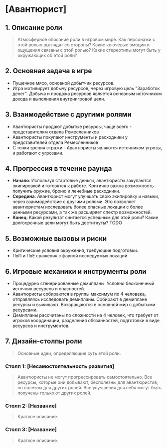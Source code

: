 # [Авантюрист]

## 1. Описание роли
> Атмосферное описание роли в игровом мире.
> Как персонажи с этой ролью выглядят со стороны?
> Какие ключевые эмоции и ощущения связаны с этой ролью?
> Какие стереотипы могут быть у окружающих об этой роли?

## 2. Основная задача в игре
- Пушечное мясо, основной добытчик ресурсов.
- Игра мотивирует добычу ресурсов, через игровую цель "Заработок денег". Добыча и продажа ресурсов является основным источником дохода и выполнения внутриигровой цели.

## 3. Взаимодействие с другими ролями
- Авантюристы продают добытые ресурсы, чаще всего - представителям отдела Ремесленников
- Авантюристы покупают инструменты и расходники у представителей отдела Ремесленников
- С точки зрения стражи - Авантюристы являются источником угрозы, и работают с угрозами.

## 4. Прогрессия в течение раунда
- **Начало**: Используя стартовые деньги, авантюристы закупаются экипировкой и готовятся к работе. Критично важна возможность получить оружие, броню и лечебные расходники.
- **Середина**: Авантюрист могут улучшать свою экипировку и навыки, через взаимодействие с другими ролями. Это позволяет авантюристам исследовать более опасные локации с более ценными ресурсами, а так же расширяет спектр возможностей.
- **Конец**: Какой результат считается успешным для этой роли? Какие долгосрочные цели могут быть достигнуты?  TODO

## 5. Возможные вызовы и риски
- Критические условия окружения, требующие подготовки.
- ПвП и ПвЕ сражения с фауной исследуемых локаций.

## 6. Игровые механики и инструменты роли
- Процедурно сгенерированные демипланы. Условно бесконечный источник ресурсов и опасностей.
- Авантюристы собираются в группы максимум по 4 человека, отправляясь исследовать демипланы. Собирают в демиплане ресурсы и выживают. Возвращаются в основной мир с добытыми ресурсами.
- Демипланы рассчитаны по сложности на 4 человек, что требует от игроков координации, разделения обязанностей, подготовки в виде ресурсов и инструментов.

## 7. Дизайн-столпы роли
> Основные идеи, определяющие суть этой роли.

### Столп 1: [Несамостоятельность развития]
> Авантюристы не могут прогрессировать самостоятельно. Все ресурсы, которые они добывают, бесполезны для авантюристов, но полезны для других ролей. Все улучшения для себя могут быть получены только от других ролей.

### Столп 2: [Название]
> Краткое описание.

### Столп 3: [Название]
> Краткое описание.
